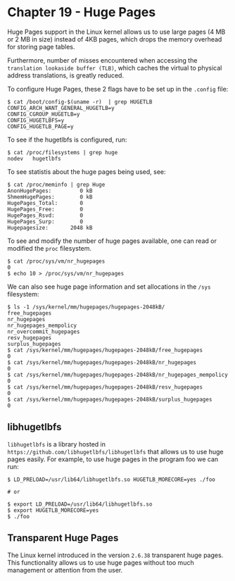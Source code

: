 
# Chapter 19 - Huge Pages

Huge Pages support in the Linux kernel allows us to use large pages (4 MB or
2 MB in size) instead of 4KB pages, which drops the memory overhead for storing
page tables.

Furthermore, number of misses encountered when accessing the
`translation lookaside buffer (TLB)`, which caches the virtual to physical
address translations, is greatly reduced.

To configure Huge Pages, these 2 flags have to be set up in the `.config` file:

```shell
$ cat /boot/config-$(uname -r)  | grep HUGETLB
CONFIG_ARCH_WANT_GENERAL_HUGETLB=y
CONFIG_CGROUP_HUGETLB=y
CONFIG_HUGETLBFS=y
CONFIG_HUGETLB_PAGE=y
```

To see if the hugetlbfs is configured, run:

```shell
$ cat /proc/filesystems | grep huge
nodev	hugetlbfs
```

To see statistis about the huge pages being used, see:

```shell
$ cat /proc/meminfo | grep Huge
AnonHugePages:         0 kB
ShmemHugePages:        0 kB
HugePages_Total:       0
HugePages_Free:        0
HugePages_Rsvd:        0
HugePages_Surp:        0
Hugepagesize:       2048 kB
```

To see and modify the number of huge pages available, one can read or modified
the `proc` filesystem.

```shell
$ cat /proc/sys/vm/nr_hugepages
0
$ echo 10 > /proc/sys/vm/nr_hugepages
```

We can also see huge page information and set allocations in the `/sys`
filesystem:

```shell
$ ls -1 /sys/kernel/mm/hugepages/hugepages-2048kB/
free_hugepages
nr_hugepages
nr_hugepages_mempolicy
nr_overcommit_hugepages
resv_hugepages
surplus_hugepages
$ cat /sys/kernel/mm/hugepages/hugepages-2048kB/free_hugepages
0
$ cat /sys/kernel/mm/hugepages/hugepages-2048kB/nr_hugepages
0
$ cat /sys/kernel/mm/hugepages/hugepages-2048kB/nr_hugepages_mempolicy
0
$ cat /sys/kernel/mm/hugepages/hugepages-2048kB/resv_hugepages
0
$ cat /sys/kernel/mm/hugepages/hugepages-2048kB/surplus_hugepages
0
```

## libhugetlbfs


`libhugetlbfs` is a library hosted in `https://github.com/libhugetlbfs/libhugetlbfs`
that allows us to use huge pages easily. For example, to use huge pages in the
program foo we can run:


```shell
$ LD_PRELOAD=/usr/lib64/libhugetlbfs.so HUGETLB_MORECORE=yes ./foo

# or

$ export LD_PRELOAD=/usr/lib64/libhugetlbfs.so
$ export HUGETLB_MORECORE=yes
$ ./foo
```

## Transparent Huge Pages

The Linux kernel introduced in the version `2.6.38` transparent huge pages. This
functionality allows us to use huge pages without too much management or attention
from the user.

